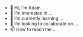 - 👋 Hi, I’m Adam
- 👀 I’m interested in ...
- 🌱 I’m currently learning ...
- 💞️ I’m looking to collaborate on ...
- 📫 How to reach me ...

<!---
Coffee-Ingestion-Engine/Coffee-Ingestion-Engine is a ✨ special ✨ repository because its `README.md` (this file) appears on your GitHub profile.
You can click the Preview link to take a look at your changes.
--->
